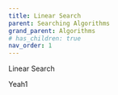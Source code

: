 ```yaml
---
title: Linear Search
parent: Searching Algorithms
grand_parent: Algorithms
# has_children: true
nav_order: 1
---
```


Linear Search

Yeah1